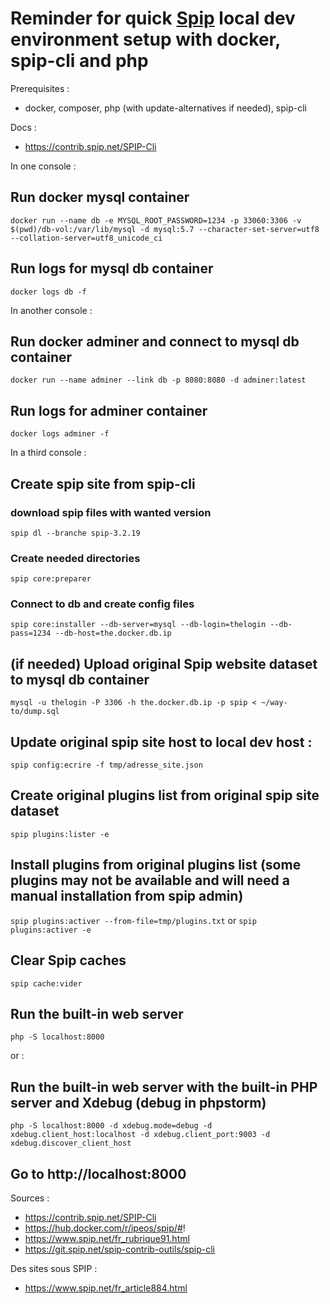# Reminder for quick [Spip](https://www.spip.net/) local dev environment setup with docker, spip-cli and php

Prerequisites :
- docker, composer, php (with update-alternatives if needed), spip-cli

Docs :
- https://contrib.spip.net/SPIP-Cli


In one console :
## Run docker mysql container
`docker run --name db -e MYSQL_ROOT_PASSWORD=1234 -p 33060:3306 -v $(pwd)/db-vol:/var/lib/mysql -d mysql:5.7 --character-set-server=utf8 --collation-server=utf8_unicode_ci`

## Run logs for mysql db container
`docker logs db -f`

In another console :
## Run docker adminer and connect to mysql db container

`docker run --name adminer --link db -p 8080:8080 -d adminer:latest`

## Run logs for adminer container

`docker logs adminer -f`

In a third console :

## Create spip site from spip-cli

### download spip files with wanted version
`spip dl --branche spip-3.2.19`
### Create needed directories
`spip core:preparer`
### Connect to db and create config files
`spip core:installer --db-server=mysql --db-login=thelogin --db-pass=1234 --db-host=the.docker.db.ip`

## (if needed) Upload original Spip website dataset to mysql db container 
`mysql -u thelogin -P 3306 -h the.docker.db.ip -p spip < ~/way-to/dump.sql`

## Update original spip site host to local dev host :
`spip config:ecrire -f tmp/adresse_site.json`

## Create original plugins list from original spip site dataset
`spip plugins:lister -e`

## Install plugins from original plugins list (some plugins may not be available and will need a manual installation from spip admin)
`spip plugins:activer --from-file=tmp/plugins.txt` or `spip plugins:activer -e`

## Clear Spip caches
`spip cache:vider`

## Run the built-in web server
`php -S localhost:8000`

or :

## Run the built-in web server with the built-in PHP server and Xdebug (debug in phpstorm)
`php -S localhost:8000 -d xdebug.mode=debug -d xdebug.client_host:localhost -d xdebug.client_port:9003 -d xdebug.discover_client_host`

## Go to http://localhost:8000

Sources : 
- https://contrib.spip.net/SPIP-Cli
- https://hub.docker.com/r/ipeos/spip/#!
- https://www.spip.net/fr_rubrique91.html
- https://git.spip.net/spip-contrib-outils/spip-cli

Des sites sous SPIP :
- https://www.spip.net/fr_article884.html
